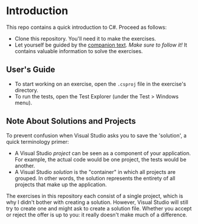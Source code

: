 # Introduction

This repo contains a quick introduction to C#.
Proceed as follows:

* Clone this repository. You'll need it to make the exercises.
* Let yourself be guided by the [companion text](https://ucll-vgo.github.io/csharp-intro/). *Make sure to follow it!* It contains valuable information to solve the exercises. 

## User's Guide

* To start working on an exercise, open the `.csproj` file in the exercise's directory.
* To run the tests, open the Test Explorer (under the Test > Windows menu).

## Note About Solutions and Projects

To prevent confusion when Visual Studio asks you to save the 'solution', a quick
terminology primer:

* A Visual Studio *project* can be seen as a component of your application.
  For example, the actual code would be one project, the tests would be another.
* A Visual Studio *solution* is the "container" in which all projects are grouped.
  In other words, the solution represents the entirety of all projects that make up the application.

The exercises in this repository each consist of a single project, which
is why I didn't bother with creating a solution. However, Visual Studio
will still try to create one and might ask to create a solution file.
Whether you accept or reject the offer is up to you: it really
doesn't make much of a difference.
